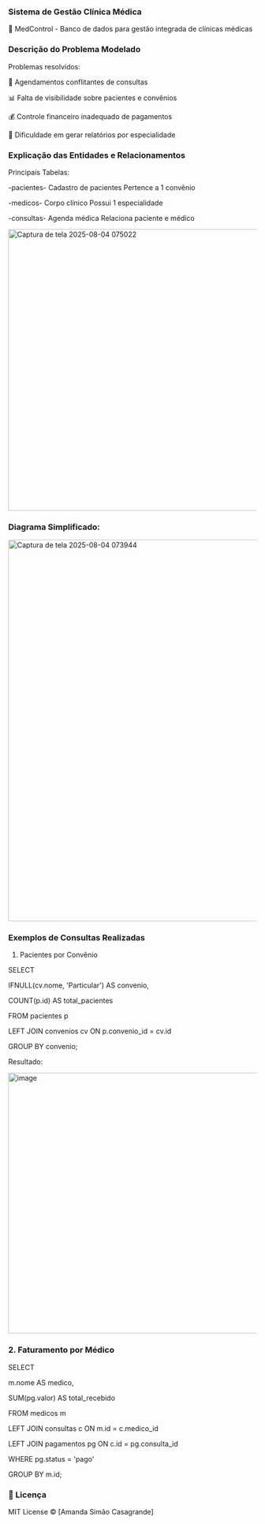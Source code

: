 ### Sistema de Gestão Clínica Médica

🏥 MedControl - Banco de dados para gestão integrada de clínicas médicas

### Descrição do Problema Modelado
Problemas resolvidos:

📅 Agendamentos conflitantes de consultas

📊 Falta de visibilidade sobre pacientes e convênios

💰 Controle financeiro inadequado de pagamentos

🏥 Dificuldade em gerar relatórios por especialidade

### Explicação das Entidades e Relacionamentos
Principais Tabelas:

-pacientes-	Cadastro de pacientes	Pertence a 1 convênio

-medicos-	Corpo clínico	Possui 1 especialidade

-consultas-	Agenda médica	Relaciona paciente e médico

<img width="766" height="571" alt="Captura de tela 2025-08-04 075022" src="https://github.com/user-attachments/assets/6cb21403-cc80-460f-ac6e-1cb21281e5c5" />

### Diagrama Simplificado:

<img width="854" height="774" alt="Captura de tela 2025-08-04 073944" src="https://github.com/user-attachments/assets/04ddb1d4-9b42-4c3c-b3a5-7508bfc29e99" />

### Exemplos de Consultas Realizadas
1. Pacientes por Convênio

SELECT 

 IFNULL(cv.nome, 'Particular') AS convenio,

COUNT(p.id) AS total_pacientes
    
FROM pacientes p

LEFT JOIN convenios cv ON p.convenio_id = cv.id

GROUP BY convenio;

 Resultado:
 
<img width="554" height="529" alt="image" src="https://github.com/user-attachments/assets/b48400ed-1ff2-4e50-a175-abcee6efd6a4" />

### 2. Faturamento por Médico

SELECT 

 m.nome AS medico,
 
SUM(pg.valor) AS total_recebido
    
FROM medicos m

LEFT JOIN consultas c ON m.id = c.medico_id

LEFT JOIN pagamentos pg ON c.id = pg.consulta_id

WHERE pg.status = 'pago'

GROUP BY m.id;


### 📝 Licença
MIT License © [Amanda Simão Casagrande]

